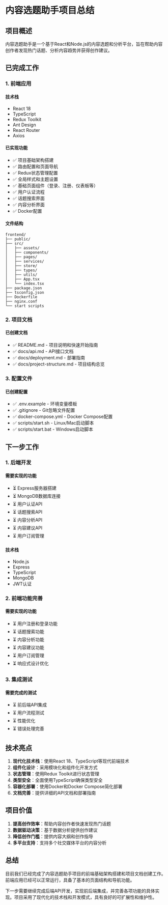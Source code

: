 # 内容选题助手项目总结

## 项目概述

内容选题助手是一个基于React和Node.js的内容选题和分析平台，旨在帮助内容创作者发现热门话题、分析内容趋势并获得创作建议。

## 已完成工作

### 1. 前端应用

#### 技术栈
- React 18
- TypeScript
- Redux Toolkit
- Ant Design
- React Router
- Axios

#### 已实现功能
- ✅ 项目基础架构搭建
- ✅ 路由配置和页面导航
- ✅ Redux状态管理配置
- ✅ 全局样式和主题设置
- ✅ 基础页面组件（登录、注册、仪表板等）
- ✅ 用户认证流程
- ✅ 话题搜索界面
- ✅ 内容分析界面
- ✅ Docker配置

#### 文件结构
```
frontend/
├── public/
├── src/
│   ├── assets/
│   ├── components/
│   ├── pages/
│   ├── services/
│   ├── store/
│   ├── types/
│   ├── utils/
│   ├── App.tsx
│   └── index.tsx
├── package.json
├── tsconfig.json
├── Dockerfile
├── nginx.conf
└── start scripts
```

### 2. 项目文档

#### 已创建文档
- ✅ README.md - 项目说明和快速开始指南
- ✅ docs/api.md - API接口文档
- ✅ docs/deployment.md - 部署指南
- ✅ docs/project-structure.md - 项目结构总览

### 3. 配置文件

#### 已创建配置
- ✅ .env.example - 环境变量模板
- ✅ .gitignore - Git忽略文件配置
- ✅ docker-compose.yml - Docker Compose配置
- ✅ scripts/start.sh - Linux/Mac启动脚本
- ✅ scripts/start.bat - Windows启动脚本

## 下一步工作

### 1. 后端开发

#### 需要实现的功能
- ⏳ Express服务器搭建
- ⏳ MongoDB数据库连接
- ⏳ 用户认证API
- ⏳ 话题搜索API
- ⏳ 内容分析API
- ⏳ 内容建议API
- ⏳ 用户订阅管理

#### 技术栈
- Node.js
- Express
- TypeScript
- MongoDB
- JWT认证

### 2. 前端功能完善

#### 需要实现的功能
- ⏳ 用户注册和登录功能
- ⏳ 话题搜索功能
- ⏳ 内容分析功能
- ⏳ 内容建议功能
- ⏳ 用户订阅管理
- ⏳ 响应式设计优化

### 3. 集成测试

#### 需要完成的测试
- ⏳ 前后端API集成
- ⏳ 用户流程测试
- ⏳ 性能优化
- ⏳ 错误处理完善

## 技术亮点

1. **现代化技术栈**：使用React 18、TypeScript等现代前端技术
2. **组件化设计**：采用模块化和组件化开发方式
3. **状态管理**：使用Redux Toolkit进行状态管理
4. **类型安全**：全面使用TypeScript确保类型安全
5. **容器化部署**：使用Docker和Docker Compose简化部署
6. **文档完善**：提供详细的API文档和部署指南

## 项目价值

1. **提高创作效率**：帮助内容创作者快速发现热门话题
2. **数据驱动决策**：基于数据分析提供创作建议
3. **降低创作门槛**：提供内容大纲和创作指导
4. **多平台支持**：支持多个社交媒体平台的内容分析

## 总结

目前我们已经完成了内容选题助手项目的前端基础架构搭建和项目文档创建工作。前端应用已经可以正常运行，具备了基本的页面结构和导航功能。

下一步需要继续完成后端API开发，实现前后端集成，并完善各项功能的具体实现。项目采用了现代化的技术栈和开发模式，具有良好的可扩展性和维护性。